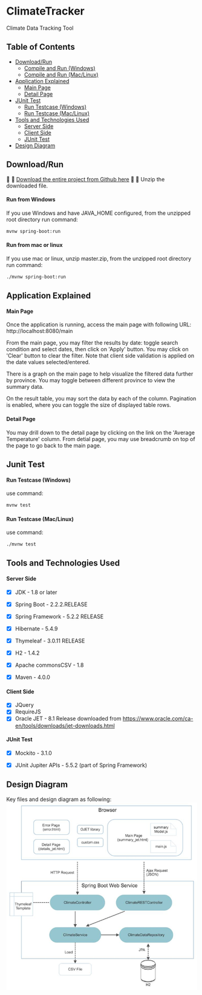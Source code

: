 # ClimateTracker
Climate Data Tracking Tool


## Table of Contents
- [Download/Run](#download)
  - [Compile and Run (Windows)](#run-on-windows)
  - [Compile and Run (Mac/Linux)](#run-on-mac)
- [Application Explained](#application)
  - [Main Page](#access-main)
  - [Detail Page](#access-detail)
- [JUnit Test](#download)
  - [Run Testcase (Windows)](#run-test-on-windows)
  - [Run Testcase (Mac/Linux)](#run-test-on-mac)
- [Tools and Technologies Used](#technologies)
  - [Server Side](#server)
  - [Client Side](#client)
  - [JUnit Test](#junit)
- [Design Diagram](#design)


## <a id="download"></a>Download/Run
:tada: :tada: [Download the entire project from Github here](https://github.com/cookieboo119/ClimateTracker/archive/master.zip) :tada: :tada:
Unzip the downloaded file. 

#### <a id="run-on-windows"></a>Run from Windows
If you use Windows and have JAVA_HOME configured, from the unzipped root directory run command:
```bash
mvnw spring-boot:run
```

#### <a id="run-on-mac"></a>Run from mac or linux
If you use mac or linux, unzip master.zip, from the unzipped root directory run command: 
```bash
./mvnw spring-boot:run
```


## <a id="application"></a>Application Explained

#### <a id="access-main"></a>Main Page
Once the application is running, access the main page with following URL: http://localhost:8080/main 

From the main page, you may filter the results by date: toggle search condition and select dates, then click on 'Apply' button. You may click on 'Clear' button to clear the filter. Note that client side validation is applied on the date values selected/entered.

There is a graph on the main page to help visualize the filtered data further by province. You may toggle between different province to view the summary data. 

On the result table, you may sort the data by each of the column. Pagination is enabled, where you can toggle the size of displayed table rows. 



#### <a id="access-detail"></a>Detail Page
You may drill down to the detail page by clicking on the link on the 'Average Temperature' column. From detial page, you may use breadcrumb on top of the page to go back to the main page. 


## <a id="junit"></a>Junit Test

#### <a id="run-test-on-windows"></a>Run Testcase (Windows)
use command: 
```bash
mvnw test
```

#### <a id="run-test-on-mac"></a>Run Testcase (Mac/Linux)
use command: 
```bash
./mvnw test
```

## <a id="technologies"></a>Tools and Technologies Used

#### <a id="server"></a>Server Side
- [x] JDK - 1.8 or later
- [x] Spring Boot - 2.2.2.RELEASE
- [x] Spring Framework - 5.2.2 RELEASE
- [x] Hibernate - 5.4.9
- [x] Thymeleaf - 3.0.11 RELEASE
- [x] H2 - 1.4.2
- [x] Apache commonsCSV - 1.8
- [x] Maven - 4.0.0


#### <a id="client"></a>Client Side
- [x] JQuery
- [x] RequireJS
- [x] Oracle JET - 8.1 Release downloaded from https://www.oracle.com/ca-en/tools/downloads/jet-downloads.html

#### <a id="junit"></a>JUnit Test
- [x] Mockito - 3.1.0
- [x] JUnit Jupiter APIs - 5.5.2 (part of Spring Framework) 


## <a id="design"></a>Design Diagram
Key files and design diagram as following:
 <img src="./ClimateTracker_Design_Diagram.jpg" alt="design diagram" width="800"/>





